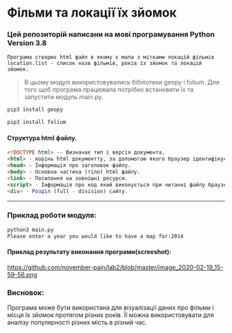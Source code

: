 # Фільми та локації їх зйомок

### Цей репозиторій написани на мові програмування Python Version 3.8

```
Програма створює html файл в якому є мапа з мітками локацій фільмів
location.list - список назв фільмів, років їх зйомок та локацій зйомок.  
```
> В цьому модулі використовувались бібліотеки geopy і folium. Для того щоб програма працювала потрібно встановити їх та запустити модуль main.py.
```bash
pip3 install geopy

pip3 install folium
```

#### Структура html файлу.
```HTML
<!DOCTYPE html> -- Визначає тип і версія документа.
<html> - корінь html документту, за допомогою якого браузер ідентифікує що вміст файлу це html розмітка
<head> - Інформація про заголовок файлу.
<body> - Основна частина (тіло) html файлу.
<link> - Посилання на зовнішні ресурси.
<script> - Інформація про код який виконується при читанні файлу браузером.
<div> - Розділ (full - division) сайту.
```

___
### Приклад роботи модуля:
```bash
python3 main.py
Please enter a year you would like to have a map for:2014
```


#### Приклад результату виконання програми(screeshot):
 https://github.com/november-pain/lab2/blob/master/image_2020-02-19_15-59-56.png

### Висновок:
Програма може бути використана для візуалізації даних про фільми і місця їх зйомок протягом різних років. Її можна використовувати для аналізу популярності різних мість в різний час.
